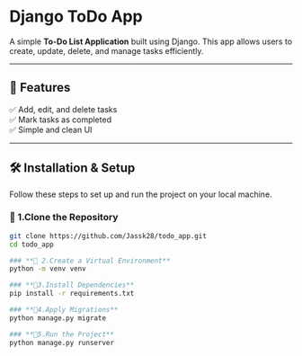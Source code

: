 # Django ToDo App 

A simple **To-Do List Application** built using Django. This app allows users to create, update, delete, and manage tasks efficiently.

---

## 🚀 Features
✅ Add, edit, and delete tasks  
✅ Mark tasks as completed  
✅ Simple and clean UI  

---

## 🛠️ Installation & Setup

Follow these steps to set up and run the project on your local machine.


### **🔹 1.Clone the Repository**


```bash
git clone https://github.com/Jassk28/todo_app.git
cd todo_app

### **🔹 2.Create a Virtual Environment**
python -m venv venv

### **🔹3.Install Dependencies**
pip install -r requirements.txt

### **🔹4.Apply Migrations**
python manage.py migrate

### **🔹5.Run the Project**
python manage.py runserver

